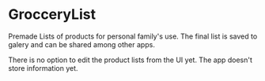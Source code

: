 # GrocceryList

Premade Lists of products for personal family's use.
The final list is saved to galery and can be shared among other apps.

There is no option to edit the product lists from the UI yet.
The app doesn't store information yet.

